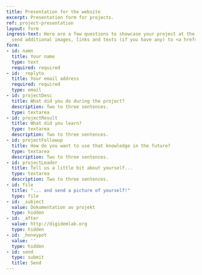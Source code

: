 ```yaml
---
title: Presentation for the website
excerpt: Presentation form for projects.
ref: project-presentation
layout: form
ingress-text: Here are a few questions to showcase your project at the website. Please
  send additional images, links and texts (if you have any) to <a href="mailto:petter@digidemlab.org">petter@digidemlab.org</a>!
form:
- id: namn
  title: Your name
  type: text
  required: required
- id: _replyto
  title: Your email address
  required: required
  type: email
- id: projectDesc
  title: What did you do during the project?
  description: Two to three sentences.
  type: textarea
- id: projectResult
  title: What did you learn?
  type: textarea
  description: Two to three sentences.
- id: projectFollowup
  title: How do you want to use that knowledge in the future?
  type: textarea
  description: Two to three sentences.
- id: projectLeader
  title: Tell us a little bit about yourself...
  type: textarea
  description: Two to three sentences.
- id: file
  title: "... and send a picture of yourself!"
  type: file
- id: _subject
  value: Dokumentation av projekt
  type: hidden
- id: _after
  value: http://digidemlab.org
  type: hidden
- id: _honeypot
  value: ''
  type: hidden
- id: send
  type: submit
  title: Send
---
```


